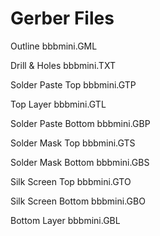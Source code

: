 # Gerber Files

Outline bbbmini.GML

Drill & Holes bbbmini.TXT

Solder Paste Top bbbmini.GTP

Top Layer bbbmini.GTL

Solder Paste Bottom bbbmini.GBP

Solder Mask Top bbbmini.GTS

Solder Mask Bottom bbbmini.GBS

Silk Screen Top bbbmini.GTO

Silk Screen Bottom bbbmini.GBO

Bottom Layer bbbmini.GBL
